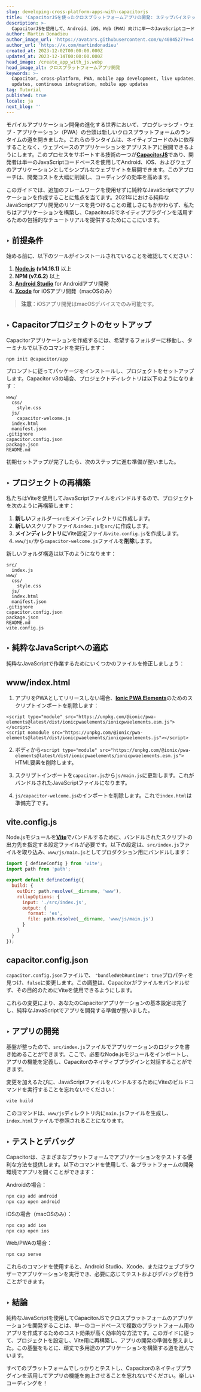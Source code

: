 ```yaml
---
slug: developing-cross-platform-apps-with-capacitorjs
title: 'CapacitorJSを使ったクロスプラットフォームアプリの開発: ステップバイステップガイド'
description: >-
  CapacitorJSを使用して、Android、iOS、Web（PWA）向けに単一のJavaScriptコードベースでクロスプラットフォームアプリケーションを作成する方法を学びましょう。
author: Martin Donadieu
author_image_url: 'https://avatars.githubusercontent.com/u/4084527?v=4'
author_url: 'https://x.com/martindonadieu'
created_at: 2023-12-02T00:00:00.000Z
updated_at: 2023-12-14T00:00:00.000Z
head_image: /create_app_with_js.webp
head_image_alt: クロスプラットフォームアプリ開発
keywords: >-
  Capacitor, cross-platform, PWA, mobile app development, live updates, OTA
  updates, continuous integration, mobile app updates
tag: Tutorial
published: true
locale: ja
next_blog: ''
---
```

モバイルアプリケーション開発の進化する世界において、プログレッシブ・ウェブ・アプリケーション（PWA）の台頭は新しいクロスプラットフォームのランタイムの道を開きました。これらのランタイムは、ネイティブコードのみに依存することなく、ウェブベースのアプリケーションをアプリストアに展開できるようにします。このプロセスをサポートする技術の一つが[**CapacitorJS**](https://capacitorjs.com/)であり、開発者は単一のJavaScriptコードベースを使用してAndroid、iOS、およびウェブのアプリケーションとしてシンプルなウェブサイトを展開できます。このアプローチは、開発コストを大幅に削減し、コーディングの効率を高めます。

このガイドでは、追加のフレームワークを使用せずに純粋なJavaScriptでアプリケーションを作成することに焦点を当てます。2021年における純粋なJavaScriptアプリ開発のリソースを見つけることの難しさにもかかわらず、私たちはアプリケーションを構築し、CapacitorJSでネイティブプラグインを活用するための包括的なチュートリアルを提供するためにここにいます。

## ‣ 前提条件

始める前に、以下のツールがインストールされていることを確認してください：

1. [**Node.js**](https://nodejs.org/en/) **(v14.16.1)** 以上
2. **NPM (v7.6.2)** 以上
3. [**Android Studio**](https://developer.android.com/studio/) for Androidアプリ開発
4. [**Xcode**](https://apps.apple.com/de/app/xcode/id497799835/?mt=12) for iOSアプリ開発（macOSのみ）

> **注意**：iOSアプリ開発はmacOSデバイスでのみ可能です。

## ‣ Capacitorプロジェクトのセットアップ

Capacitorアプリケーションを作成するには、希望するフォルダーに移動し、ターミナルで以下のコマンドを実行します：

```
npm init @capacitor/app
```

プロンプトに従ってパッケージをインストールし、プロジェクトをセットアップします。Capacitor v3の場合、プロジェクトディレクトリは以下のようになります：

```
www/
  css/
    style.css
  js/
    capacitor-welcome.js
  index.html
  manifest.json
.gitignore
capacitor.config.json
package.json
README.md
```

初期セットアップが完了したら、次のステップに進む準備が整いました。

## ‣ プロジェクトの再構築

私たちはViteを使用してJavaScriptファイルをバンドルするので、プロジェクトを次のように再構築します：

1. **新しい**フォルダー`src`をメインディレクトリに作成します。
2. **新しい**スクリプトファイル`index.js`を`src/`に作成します。
3. **メインディレクトリに**Vite設定ファイル`vite.config.js`を作成します。
4. `www/js/`から`capacitor-welcome.js`ファイルを**削除**します。

新しいフォルダ構造は以下のようになります：

```
src/
  index.js
www/
  css/
    style.css
  js/
  index.html
  manifest.json
.gitignore
capacitor.config.json
package.json
README.md
vite.config.js
```

## ‣ 純粋なJavaScriptへの適応

純粋なJavaScriptで作業するためにいくつかのファイルを修正しましょう：

## www/index.html

1. アプリをPWAとしてリリースしない場合、[**Ionic PWA Elements**](https://capacitorjs.com/docs/web/pwa-elements/)のためのスクリプトインポートを削除します：

```
<script type="module" src="https://unpkg.com/@ionic/pwa-elements@latest/dist/ionicpwaelements/ionicpwaelements.esm.js"></script>
<script nomodule src="https://unpkg.com/@ionic/pwa-elements@latest/dist/ionicpwaelements/ionicpwaelements.js"></script>
```

2. ボディから`<script type="module" src="https://unpkg.com/@ionic/pwa-elements@latest/dist/ionicpwaelements/ionicpwaelements.esm.js">` HTML要素を削除します。

3. スクリプトインポートを`capacitor.js`から`js/main.js`に更新します。これがバンドルされたJavaScriptファイルになります。

4. `js/capacitor-welcome.js`のインポートを削除します。これで`index.html`は準備完了です。

## vite.config.js

Node.jsモジュールを[**Vite**](https://vitejs.dev/)でバンドルするために、バンドルされたスクリプトの出力先を指定する設定ファイルが必要です。以下の設定は、`src/index.js`ファイルを取り込み、`www/js/main.js`としてプロダクション用にバンドルします：

```javascript
import { defineConfig } from 'vite';
import path from 'path';

export default defineConfig({
  build: {
    outDir: path.resolve(__dirname, 'www'),
    rollupOptions: {
      input: './src/index.js',
      output: {
        format: 'es',
        file: path.resolve(__dirname, 'www/js/main.js')
      }
    }
  }
});
```

## capacitor.config.json

`capacitor.config.json`ファイルで、 `"bundledWebRuntime": true`プロパティを見つけ、`false`に変更します。この調整は、Capacitorがファイルをバンドルせず、その目的のためにViteを使用できるようにします。

これらの変更により、あなたのCapacitorアプリケーションの基本設定は完了し、純粋なJavaScriptでアプリを開発する準備が整いました。

## ‣ アプリの開発

基盤が整ったので、`src/index.js`ファイルでアプリケーションのロジックを書き始めることができます。ここで、必要なNode.jsモジュールをインポートし、アプリの機能を定義し、Capacitorのネイティブプラグインと対話することができます。

変更を加えるたびに、JavaScriptファイルをバンドルするためにViteのビルドコマンドを実行することを忘れないでください：

```bash
vite build
```

このコマンドは、`www/js`ディレクトリ内に`main.js`ファイルを生成し、`index.html`ファイルで参照されることになります。

## ‣ テストとデバッグ

Capacitorは、さまざまなプラットフォームでアプリケーションをテストする便利な方法を提供します。以下のコマンドを使用して、各プラットフォームの開発環境でアプリを開くことができます：

Androidの場合：
```bash
npx cap add android
npx cap open android
```

iOSの場合（macOSのみ）：
```bash
npx cap add ios
npx cap open ios
```

Web/PWAの場合：
```bash
npx cap serve
```

これらのコマンドを使用すると、Android Studio、Xcode、またはウェブブラウザーでアプリケーションを実行でき、必要に応じてテストおよびデバッグを行うことができます。

## ‣ 結論

純粋なJavaScriptを使用してCapacitorJSでクロスプラットフォームのアプリケーションを開発することは、単一のコードベースで複数のプラットフォーム用のアプリを作成するためのコスト効果が高く効率的な方法です。このガイドに従って、プロジェクトを設定し、Vite用に再構築し、アプリの開発の準備を整えました。この基盤をもとに、頑丈で多用途のアプリケーションを構築する道を進んでいます。

すべてのプラットフォームでしっかりとテストし、Capacitorのネイティブプラグインを活用してアプリの機能を向上させることを忘れないでください。楽しいコーディングを！
